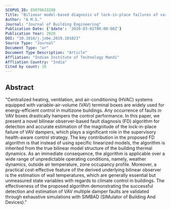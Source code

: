 ```yaml
---
SCOPUS_ID: 85076633288
Title: "Bilinear model-based diagnosis of lock-in-place failures of variable-air-volume HVAC systems of multizone buildings"
Author: "A M.S."
Journal: "Journal of Building Engineering"
Publication Date: {'$date': '2020-03-01T00:00:00Z'}
Publication Year: 2020
DOI: "10.1016/j.jobe.2019.101023"
Source Type: "Journal"
Document Type: "ar"
Document Type Description: "Article"
Affliation: "Indian Institute of Technology Mandi"
Affliation Country: "India"
Cited by count: 16
---
```


## Abstract
"Centralized heating, ventilation, and air-conditioning (HVAC) systems equipped with variable-air-volume (VAV) terminal boxes are widely used for energy-efficient control in multizone buildings. Any occurrence of faults in VAV boxes drastically hampers the control performance. In this paper, we present a novel bilinear observer-based fault diagnosis (FD) algorithm for detection and accurate estimation of the magnitude of the lock-in-place failure of VAV dampers, which plays a significant role in the supervisory health-aware control strategy. The key contribution in the proposed FD algorithm is that instead of using specific linearized models, the algorithm is inherited from the true bilinear model structure of the building thermal dynamics. As an immediate consequence, the algorithm is applicable over a wide range of unpredictable operating conditions, namely, weather dynamics, outside air temperature, zone occupancy profile. Moreover, a practical cost-effective feature of the derived underlying bilinear observer is the estimation of wall temperatures, which are generally essential but unmeasured state variables with regards to climate control in buildings. The effectiveness of the proposed algorithm demonstrating the successful detection and estimation of VAV multiple damper faults are validated through exhaustive simulations with SIMBAD (SIMulator of Building And Devices)."
